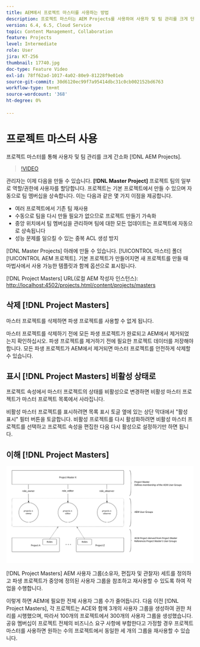 ```yaml
---
title: AEM에서 프로젝트 마스터를 사용하는 방법
description: 프로젝트 마스터는 AEM Projects를 사용하여 사용자 및 팀 관리를 크게 단순화합니다.
version: 6.4, 6.5, Cloud Service
topic: Content Management, Collaboration
feature: Projects
level: Intermediate
role: User
jira: KT-256
thumbnail: 17740.jpg
doc-type: Feature Video
exl-id: 78ff62ad-1017-4a02-80e9-81228f9e01eb
source-git-commit: 30d6120ec99f7a95414dbc31c0cb002152bd6763
workflow-type: tm+mt
source-wordcount: '368'
ht-degree: 0%

---
```


# 프로젝트 마스터 사용

프로젝트 마스터를 통해 사용자 및 팀 관리를 크게 간소화 [!DNL AEM Projects].

>[!VIDEO](https://video.tv.adobe.com/v/17740?quality=12&learn=on)

관리자는 이제 다음을 만들 수 있습니다. **[!DNL Master Project]** 프로젝트 팀의 일부로 역할/권한에 사용자를 할당합니다. 프로젝트는 기본 프로젝트에서 만들 수 있으며 자동으로 팀 멤버십을 상속합니다. 이는 다음과 같은 몇 가지 이점을 제공합니다.

* 여러 프로젝트에서 기존 팀 재사용
* 수동으로 팀을 다시 만들 필요가 없으므로 프로젝트 만들기 가속화
* 중앙 위치에서 팀 멤버십을 관리하며 팀에 대한 모든 업데이트는 프로젝트에 자동으로 상속됩니다
* 성능 문제를 일으킬 수 있는 중복 ACL 생성 방지

[!DNL Master Projects] 아래에 만들 수 있습니다. [!UICONTROL 마스터] 폴더 [!UICONTROL AEM 프로젝트]. 기본 프로젝트가 만들어지면 새 프로젝트를 만들 때 마법사에서 사용 가능한 템플릿과 함께 옵션으로 표시됩니다.

[!DNL Project Masters] URL(로컬 AEM 작성자 인스턴스): [http://localhost:4502/projects.html/content/projects/masters](http://localhost:4502/projects.html/content/projects/masters)

## 삭제 [!DNL Project Masters]

마스터 프로젝트를 삭제하면 파생 프로젝트를 사용할 수 없게 됩니다.

마스터 프로젝트를 삭제하기 전에 모든 파생 프로젝트가 완료되고 AEM에서 제거되었는지 확인하십시오. 파생 프로젝트를 제거하기 전에 필요한 프로젝트 데이터를 저장해야 합니다. 모든 파생 프로젝트가 AEM에서 제거되면 마스터 프로젝트를 안전하게 삭제할 수 있습니다.

## 표시 [!DNL Project Masters] 비활성 상태로

프로젝트 속성에서 마스터 프로젝트의 상태를 비활성으로 변경하면 비활성 마스터 프로젝트가 마스터 프로젝트 목록에서 사라집니다.

비활성 마스터 프로젝트를 표시하려면 목록 표시 토글 옆에 있는 상단 막대에서 &quot;활성 표시&quot; 필터 버튼을 토글합니다. 비활성 프로젝트를 다시 활성화하려면 비활성 마스터 프로젝트를 선택하고 프로젝트 속성을 편집한 다음 다시 활성으로 설정하기만 하면 됩니다.

## 이해 [!DNL Project Masters]

![프로젝트 마스터 기술 보기](assets/use-project-masters/project-masters-architecture.png)

[!DNL Project Masters] AEM 사용자 그룹(소유자, 편집자 및 관찰자) 세트를 정의하고 파생 프로젝트가 중앙에 정의된 사용자 그룹을 참조하고 재사용할 수 있도록 하여 작업을 수행합니다.

이렇게 하면 AEM에 필요한 전체 사용자 그룹 수가 줄어듭니다. 다음 이전 [!DNL Project Masters], 각 프로젝트는 ACE와 함께 3개의 사용자 그룹을 생성하여 권한 처리를 시행했으며, 따라서 100개의 프로젝트에서 300개의 사용자 그룹을 생성했습니다. 공유 멤버십이 프로젝트 전체의 비즈니스 요구 사항에 부합한다고 가정할 경우 프로젝트 마스터를 사용하면 원하는 수의 프로젝트에서 동일한 세 개의 그룹을 재사용할 수 있습니다.
